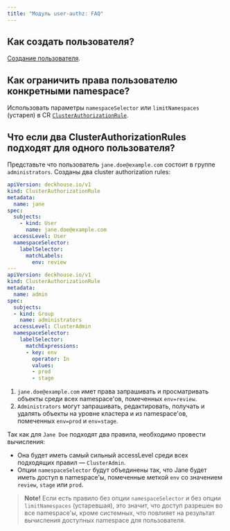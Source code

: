 ```yaml
---
title: "Модуль user-authz: FAQ"
---
```


## Как создать пользователя?

[Создание пользователя](usage.html#создание-пользователя).

## Как ограничить права пользователю конкретными namespace?

Использовать параметры `namespaceSelector` или `limitNamespaces` (устарел) в CR [`ClusterAuthorizationRule`](../../modules/140-user-authz/cr.html#clusterauthorizationrule).

## Что если два ClusterAuthorizationRules подходят для одного пользователя?

Представьте что пользователь `jane.doe@example.com` состоит в группе `administrators`. Созданы два cluster authorization rules:

```yaml
apiVersion: deckhouse.io/v1
kind: ClusterAuthorizationRule
metadata:
  name: jane
spec:
  subjects:
    - kind: User
      name: jane.doe@example.com
  accessLevel: User
  namespaceSelector:
    labelSelector:
      matchLabels:
        env: review
---
apiVersion: deckhouse.io/v1
kind: ClusterAuthorizationRule
metadata:
  name: admin
spec:
  subjects:
  - kind: Group
    name: administrators
  accessLevel: ClusterAdmin
  namespaceSelector:
    labelSelector:
      matchExpressions:
      - key: env
        operator: In
        values:
        - prod
        - stage
```

1. `jane.doe@example.com` имет права запрашивать и просматривать объекты среди всех namespace'ов, помеченных `env=review`.
2. `Administrators` могут запрашивать, редактировать, получать и удалять объекты на уровне кластера и из namespace'ов, помеченных `env=prod` и `env=stage`.

Так как для `Jane Doe` подходят два правила, необходимо провести вычисления:
* Она будет иметь самый сильный accessLevel среди всех подходящих правил — `ClusterAdmin`.
* Опции `namespaceSelector` будут объединены так, что Jane будет иметь доступ в namespace'ы, помеченные меткой `env` со значением `review`, `stage` или `prod`.

> **Note!** Если есть правило без опции `namespaceSelector` и без опции `limitNamespaces` (устаревшая), это значит, что доступ разрешен во все namespace'ы, кроме системных, что повлияет на результат вычисления доступных namespace для пользователя.
